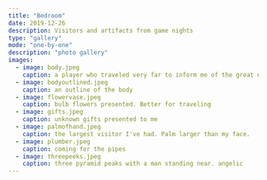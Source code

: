 ```yaml
---
title: "Bedroom"
date: 2019-12-26
description: Visitors and artifacts from game nights
type: "gallery"
mode: "one-by-one"
description: "photo gallery"
images:
  - image: body.jpeg
    caption: a player who traveled very far to inform me of the great news; You're having a girl!
  - image: bodyoutlined.jpeg
    caption: an outline of the body
  - image: flowervase.jpeg
    caption: bulb flowers presented. Better for traveling
  - image: gifts.jpeg
    caption: unknown gifts presented to me
  - image: palmofhand.jpeg
    caption: the largest visitor I've had. Palm larger than my face.
  - image: plumber.jpeg
    caption: coming for the pipes
  - image: threepeeks.jpeg
    caption: three pyramid peaks with a man standing near. angelic
---
```

